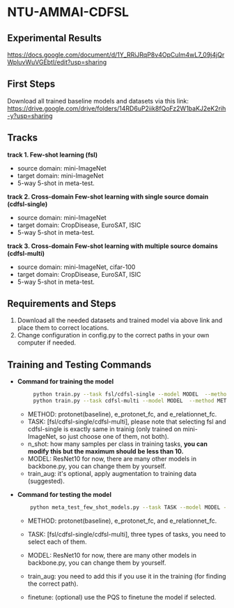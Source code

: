 # NTU-AMMAI-CDFSL

## Experimental Results
   https://docs.google.com/document/d/1Y_RRiJRqP8v4OpCuIm4wL7_09j4jQrWpluvWuVGEbtI/edit?usp=sharing

## First Steps
   Download all trained baseline models and datasets via this link:
   https://drive.google.com/drive/folders/14RD6uP2iik8fQoFz2W1baKJ2eK2rih-y?usp=sharing
   
## Tracks
   **track 1. Few-shot learning (fsl)**
   
   - source domain: mini-ImageNet
   - target domain: mini-ImageNet
   - 5-way 5-shot in meta-test.

   **track 2. Cross-domain Few-shot learning with single source domain (cdfsl-single)**
   
   - source domain: mini-ImageNet
   - target domain: CropDisease, EuroSAT, ISIC
   - 5-way 5-shot in meta-test.

   **track 3. Cross-domain Few-shot learning with multiple source domains (cdfsl-multi)**
   
   - source domain: mini-ImageNet, cifar-100
   - target domain: CropDisease, EuroSAT, ISIC
   - 5-way 5-shot in meta-test.

## Requirements and Steps
   1. Download all the needed datasets and trained model via above link and place them to correct locations.
   2. Change configuration in config.py to the correct paths in your own computer if needed.

## Training and Testing Commands
   - **Command for training the model**
      ```bash
           python train.py --task fsl/cdfsl-single --model MODEL  --method METHOD --n_shot 5 --train_aug
           python train.py --task cdfsl-multi --model MODEL  --method METHOD --n_shot 5 --train_aug
       ```
       - METHOD: protonet(baseline), e_protonet_fc, and e_relationnet_fc.
       - TASK: [fsl/cdfsl-single/cdfsl-multi], please note that selecting fsl and cdfsl-single is exactly same in trainig (only trained on mini-ImageNet, so just choose one of them, not both).
       - n_shot: how many samples per class in training tasks, **you can modify this but the maximum should be less than 10.**
       - MODEL: ResNet10 for now, there are many other models in backbone.py, you can change them by yourself.
       - train_aug: it's optional, apply augmentation to training data (suggested).
       
   - **Command for testing the model**
        ```bash
            python meta_test_few_shot_models.py --task TASK --model MODEL --method METHOD  --train_aug --finetune
        ```
       - METHOD: protonet(baseline), e_protonet_fc, and e_relationnet_fc.
       - TASK: [fsl/cdfsl-single/cdfsl-multi], three types of tasks, you need to select each of them.
       - MODEL: ResNet10 for now, there are many other models in backbone.py, you can change them by yourself.
       
       - train_aug: you need to add this if you use it in the training (for finding the correct path).
       - finetune: (optional) use the PQS to finetune the model if selected.
